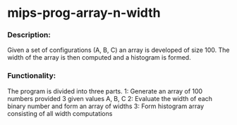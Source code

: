 # mips-prog-array-n-width

### Description:
Given a set of configurations (A, B, C) an array is developed of size 100. The width of the array is then computed and a histogram is formed. 

### Functionality:
The program is divided into three parts.
1: Generate an array of 100 numbers provided 3 given values A, B, C
2: Evaluate the width of each binary number and form an array of widths
3: Form histogram array consisting of all width computations

<!-- ## Example: -->
<!-- ![alt text] -->